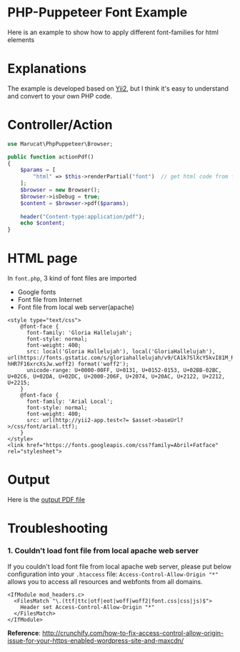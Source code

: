 PHP-Puppeteer Font Example
===========
Here is an example to show how to apply different font-families for html elements

# Explanations
The example is developed based on [Yii2](https://github.com/yiisoft/yii2), but I think it's easy to understand and convert to your own PHP code.

# Controller/Action
```php
use Marucat\PhpPuppeteer\Browser;

public function actionPdf()
{
	$params = [
		"html" => $this->renderPartial("font")	// get html code from font.php
	];
	$browser = new Browser();
	$browser->isDebug = true;
	$content = $browser->pdf($params);
	
	header("Content-type:application/pdf");
	echo $content;
}
```
# HTML page
In `font.php`, 3 kind of font files are imported
+ Google fonts
+ Font file from Internet
+ Font file from local web server(apache)

```
<style type="text/css">
	@font-face {
	  font-family: 'Gloria Hallelujah';
	  font-style: normal;
	  font-weight: 400;
	  src: local('Gloria Hallelujah'), local('GloriaHallelujah'), url(https://fonts.gstatic.com/s/gloriahallelujah/v9/CA1k7SlXcY5kvI81M_R28cNDay8z-hHR7F16xrcXsJw.woff2) format('woff2');
	  unicode-range: U+0000-00FF, U+0131, U+0152-0153, U+02BB-02BC, U+02C6, U+02DA, U+02DC, U+2000-206F, U+2074, U+20AC, U+2122, U+2212, U+2215;
	}
	@font-face {
	  font-family: 'Arial Local';
	  font-style: normal;
	  font-weight: 400;
	  src: url(http://yii2-app.test<?= $asset->baseUrl?>/css/font/arial.ttf);
	}
</style>
<link href="https://fonts.googleapis.com/css?family=Abril+Fatface" rel="stylesheet">
```

# Output
Here is the [output PDF file](https://github.com/marucat/php-puppeteer/blob/master/examples/font-example/font.pdf)

# Troubleshooting

### 1. Couldn't load font file from local apache web server
If you couldn't load font file from local apache web server, please put below configuration into your `.htaccess` file:
`Access-Control-Allow-Origin "*"` allows you to access all resources and webfonts from all domains.
```
<IfModule mod_headers.c>
  <FilesMatch "\.(ttf|ttc|otf|eot|woff|woff2|font.css|css|js)$">
    Header set Access-Control-Allow-Origin "*"
  </FilesMatch>
</IfModule>
```
__Reference__: http://crunchify.com/how-to-fix-access-control-allow-origin-issue-for-your-https-enabled-wordpress-site-and-maxcdn/

